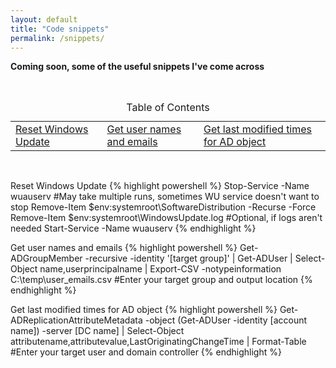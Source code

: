 ```yaml
---
layout: default
title: "Code snippets"
permalink: /snippets/
---
```

**Coming soon, some of the useful snippets I've come across**

<br>
<table>
    <caption>Table of Contents</caption>
    <td><a href="#WU_Reset">Reset Windows Update</a></td>
    <td><a href="#Get_user_emails">Get user names and emails</a></td>
    <td><a href="#Get_AD_modifications">Get last modified times for AD object</a></td>
</table>
<br>

<a id="WU_Reset">Reset Windows Update
{% highlight powershell %}
Stop-Service -Name wuauserv #May take multiple runs, sometimes WU service doesn't want to stop
Remove-Item $env:systemroot\SoftwareDistribution -Recurse -Force
Remove-Item $env:systemroot\WindowsUpdate.log #Optional, if logs aren't needed
Start-Service -Name wuauserv
{% endhighlight %}

<a id="Get_user_emails">Get user names and emails
{% highlight powershell %}
Get-ADGroupMember -recursive -identity '[target group]' | Get-ADUser | Select-Object name,userprincipalname | Export-CSV -notypeinformation C:\temp\user_emails.csv #Enter your target group and output location
{% endhighlight %}

<a id="Get_AD_modifications">Get last modified times for AD object
{% highlight powershell %}
Get-ADReplicationAttributeMetadata -object (Get-ADUser -identity [account name]) -server [DC name] | Select-Object attributename,attributevalue,LastOriginatingChangeTime | Format-Table #Enter your target user and domain controller
{% endhighlight %}